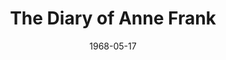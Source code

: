 ---
title: The Diary of Anne Frank
date: 1968-05-17
closing_date: 1968-06-01
layout: productions
featured_image: 
image_caption:
image_credit:
playbill:
category:
Theatre: Theatre Jacksonville
Venue: Little Theatre
cast:
  Mr. Frank: Robert Niemyer
  Miep: Diana Coble
  Mrs. Van Daan: Evelyn Nehl
  Mr. Van Daan: Norman Howard
  Peter Van Daan: David Whitfield
  Mrs. Frank: Pamela Garmon
  Margot Frank: Kay Bailey
  Anne Frank: Karen Suhrer
  Mr. Kraler: Walter Hyams
  Mr. Dussel: Emanuel Ehrlich
crew:
  Director: Robert Knowles
  Scenic Design: Phil Fitzpatrick
  Stage Manager: 
    - Fernando Velandia
    - Ray Navorre
  Lighting: 
    - Bill Bacon
    - Lois Navarre
    - Ham Waddell
  Sound: Harriet Miltenberg
  Costumes: 
    - Jean Fullerton
    - Mary B. Coyle
    - Deborah Dunn
  Properties: 
    - Katie Raven
    - Mary Frances Thornhill
    - Magaret Winstead
    - Mary Ellen Calhoun
    - Rike Wensing
    - Lois Navarre
    - Janet L. McCue
    - Gladys Dale
    - Mary B. Coyle
    - Jan Davis
    - Judy DeSane
    - Linda Bell
  Make-up: Terry McIntire
  Set Construction: 
    - Lauren Murray
    - Nancy Fitzpatrick
    - Mary Ellen Calhoun
    - Edith Gooding
    - Nancy Kaye
    - Betty Lou Burket
    - Willie Franklin
external_links:
---